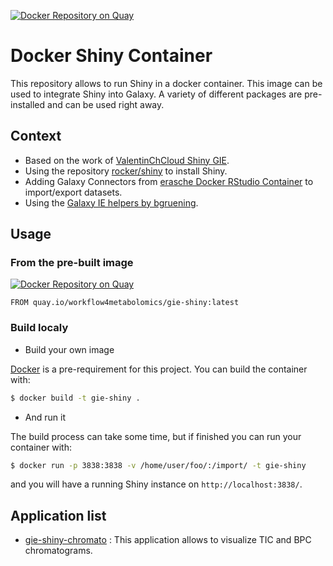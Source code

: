 [![Docker Repository on Quay](https://quay.io/repository/workflow4metabolomics/gie-shiny/status "Docker Repository on Quay")](https://quay.io/repository/workflow4metabolomics/gie-shiny)

# Docker Shiny Container

This repository allows to run Shiny in a docker container. This image can be used to integrate Shiny into Galaxy.
A variety of different packages are pre-installed and can be used right away.

## Context

* Based on the work of [ValentinChCloud Shiny GIE](https://github.com/ValentinChCloud/shiny-GIE).
* Using the repository [rocker/shiny]() to install Shiny.
* Adding Galaxy Connectors from [erasche Docker RStudio Container](https://github.com/erasche/docker-rstudio-notebook) to import/export datasets.
* Using the [Galaxy IE helpers by bgruening](https://github.com/bgruening/galaxy_ie_helpers).

## Usage

### From the pre-built image

[![Docker Repository on Quay](https://quay.io/repository/workflow4metabolomics/gie-shiny/status "Docker Repository on Quay")](https://quay.io/repository/workflow4metabolomics/gie-shiny)

```
FROM quay.io/workflow4metabolomics/gie-shiny:latest
```

### Build localy 

* Build your own image

 [Docker](https://www.docker.com) is a pre-requirement for this project. You can build the container with:
 ```bash
 $ docker build -t gie-shiny .
 ```

 * And run it
 
 The build process can take some time, but if finished you can run your container with:
 ```bash
 $ docker run -p 3838:3838 -v /home/user/foo/:/import/ -t gie-shiny
 ```
 and you will have a running Shiny instance on ``http://localhost:3838/``.
 
 ## Application list
 
 * [gie-shiny-chromato](https://github.com/workflow4metabolomics/gie-shiny-chromato) : This application allows to visualize TIC and BPC chromatograms. 
